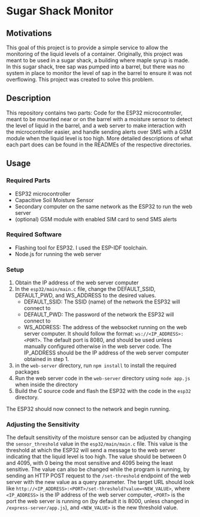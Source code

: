 # Sugar Shack Monitor

## Motivations

This goal of this project is to provide a simple service to allow the monitoring of the liquid levels of a container. Originally, this project was meant to be used in a sugar shack, a building where maple syrup is made. In this sugar shack, tree sap was pumped into a barrel, but there was no system in place to monitor the level of sap in the barrel to ensure it was not overflowing. This project was created to solve this problem.

## Description

This repository contains two parts: Code for the ESP32 microcontroller, meant to be mounted near or on the barrel with a moisture sensor to detect the level of liquid in the barrel, and a web server to make interaction with the microcontroller easier, and handle sending alerts over SMS with a GSM module when the liquid level is too high. More detailed descriptions of what each part does can be found in the READMEs of the respective directories.

## Usage

### Required Parts

- ESP32 microcontroller
- Capacitive Soil Moisture Sensor
- Secondary computer on the same network as the ESP32 to run the web server
- (optional) GSM module with enabled SIM card to send SMS alerts

### Required Software

- Flashing tool for ESP32. I used the ESP-IDF toolchain.
- Node.js for running the web server

### Setup

1. Obtain the IP address of the web server computer
2. In the `esp32/main/main.c` file, change the DEFAULT_SSID, DEFAULT_PWD, and WS_ADDRESS to the desired values.
   - DEFAULT_SSID: The SSID (name) of the network the ESP32 will connect to
   - DEFAULT_PWD: The password of the network the ESP32 will connect to
   - WS_ADDRESS: The address of the websocket running on the web server computer. It should follow the format: `ws://<IP_ADDRESS>:<PORT>`. The default port is 8080, and should be used unless manually configured otherwise in the web server code. The IP_ADDRESS should be the IP address of the web server computer obtained in step 1.
3. in the `web-server` directory, run `npm install` to install the required packages
4. Run the web server code in the `web-server` directory using `node app.js` when inside the directory
5. Build the C source code and flash the ESP32 with the code in the `esp32` directory.

The ESP32 should now connect to the network and begin running.

### Adjusting the Sensitivity

The default sensitivity of the moisture sensor can be adjusted by changing the `sensor_threshold` value in the `esp32/main/main.c` file. This value is the threshold at which the ESP32 will send a message to the web server indicating that the liquid level is too high. The value should be between 0 and 4095, with 0 being the most sensitive and 4095 being the least sensitive. The value can also be changed while the program is running, by sending an HTTP POST request to the `/set-threshold` endpoint of the web server with the new value as a query parameter. The target URL should look like `http://<IP_ADDRESS>:<PORT>/set-threshold?value=<NEW_VALUE>`, where `<IP_ADDRESS>` is the IP address of the web server computer, `<PORT>` is the port the web server is running on (by default it is 8000, unless changed in `/express-server/app.js`), and `<NEW_VALUE>` is the new threshold value.

